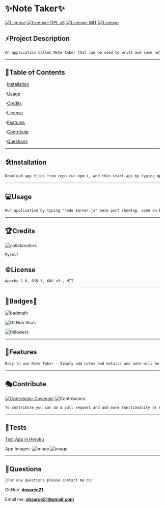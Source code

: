 # **✨Note Taker**✨</br>

[![License](https://img.shields.io/badge/License-Apache%202.0-yellowgreen.svg)](https://opensource.org/licenses/Apache-2.0)
[![License: GPL v3](https://img.shields.io/badge/License-GPLv3-blue.svg)](https://www.gnu.org/licenses/gpl-3.0)
[![License: MIT](https://img.shields.io/badge/License-MIT-yellow.svg)](https://opensource.org/licenses/MIT)
[![License](https://img.shields.io/badge/License-BSD%203--Clause-blue.svg)](https://opensource.org/licenses/BSD-3-Clause)

## **⚡Project Description**

```md
An application called Note Taker that can be used to write and save notes. This application will use an Express.js back end and will save and retrieve note data from a JSON file.
```

---

## **🔎Table of Contents**

-[Installation](#installation)

-[Usage](#usage)

-[Credits](#credits)

-[License](#license)

-[Features](#features)

-[Contribute](#contribute)

-[Questions](#questions)

---

## **🛠️Installation**

```md
Download app files from repo run npm i, and then start app by typing npm start. Once its running on a local host then open on browser and app is ready to use.
```

---

## **💻Usage**

```md
Run application by typing "node server.js" once port showing, open on browser and start using app.
```

---

## **🏆Credits**

![collaborators](https://img.shields.io/npm/collaborators/inquirer)

```md
Myself
```

## **©️License**

```md
Apache 2.0, BSD 3, GNU v3 , MIT
```

---

## **🌟Badges🌟**

![badmath](https://img.shields.io/github/languages/top/nielsenjared/badmath)

![GitHub Stars](https://img.shields.io/github/stars/dnsarce21/Pro-Readme-Gen-DA?style=social)

![followers](https://img.shields.io/github/followers/dnsarce21?style=social)

---

## **📑Features**

```md
Easy to use Note Taker - Simply add notes and details and note will be saved. Click on saved notes to review.
```

---

## **🎭Contribute**

[![Contributor Covenant](https://img.shields.io/badge/Contributor%20Covenant-2.1-4baaaa.svg)](code_of_conduct.md)
![Contributors](https://img.shields.io/github/contributors/dnsarce21/Pro-Readme-Gen-DA)

```md
To contribute you can do a pull request and add more functionality or elements to app and also correct any bugs.
```

---

## **🚧Tests**

[Test App in Heroku](https://note-taker-da.herokuapp.com/)

App Images:
![image](https://user-images.githubusercontent.com/84104912/137244839-b1b8b0d0-cdc4-4ec8-aa92-8289f1917b19.png)
![image](https://user-images.githubusercontent.com/84104912/137244897-6e6f5819-d387-4176-8f64-f527ba22442f.png)

---

## **💬Questions**

```md
🥇For any questions please contact me on:
```

GitHub: **[dnsarce21](https://github.com/dnsarce21)**

Email me: **dnsarce21@gmail.com**
